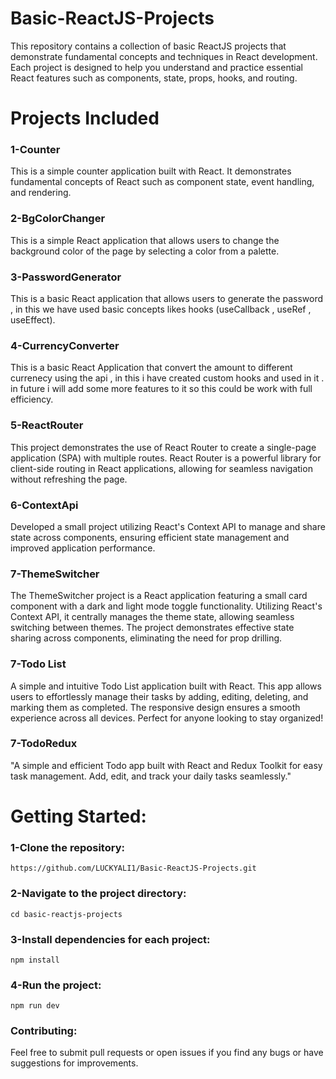 # Basic-ReactJS-Projects

This repository contains a collection of basic ReactJS projects that demonstrate fundamental concepts and techniques in React development. Each project is designed to help you understand and practice essential React features such as components, state, props, hooks, and routing.

# Projects Included
### 1-Counter
This is a simple counter application built with React. It demonstrates fundamental concepts of React such as component state, event handling, and rendering.
### 2-BgColorChanger
This is a simple React application that allows users to change the background color of the page by selecting a color from a palette.
### 3-PasswordGenerator
This is a basic React application that allows users to generate the password , in this we have used basic concepts likes hooks (useCallback , useRef , useEffect).
### 4-CurrencyConverter
This is a basic React  Application that convert the amount to different currenecy using the api , in this i have created custom hooks and used in it . in future i will add some more features to it so this could be work with full efficiency.
### 5-ReactRouter
This project demonstrates the use of React Router to create a single-page application (SPA) with multiple routes. React Router is a powerful library for client-side routing in React applications, allowing for seamless navigation without refreshing the page.
### 6-ContextApi
Developed a small project utilizing React's Context API to manage and share state across components, ensuring efficient state management and improved application performance.
### 7-ThemeSwitcher
The ThemeSwitcher project is a React application featuring a small card component with a dark and light mode toggle functionality. Utilizing React's Context API, it centrally manages the theme state, allowing seamless switching between themes. The project demonstrates effective state sharing across components, eliminating the need for prop drilling. 
### 7-Todo List
A simple and intuitive Todo List application built with React. This app allows users to effortlessly manage their tasks by adding, editing, deleting, and marking them as completed. The responsive design ensures a smooth experience across all devices. Perfect for anyone looking to stay organized!
### 7-TodoRedux
"A simple and efficient Todo app built with React and Redux Toolkit for easy task management. Add, edit, and track your daily tasks seamlessly."


# Getting Started:

### 1-Clone the repository:
   `https://github.com/LUCKYALI1/Basic-ReactJS-Projects.git`
### 2-Navigate to the project directory:
   `cd basic-reactjs-projects`
### 3-Install dependencies for each project:
   `npm install`
### 4-Run the project:
   `npm run dev`
### Contributing:
Feel free to submit pull requests or open issues if you find any bugs or have suggestions for improvements.

